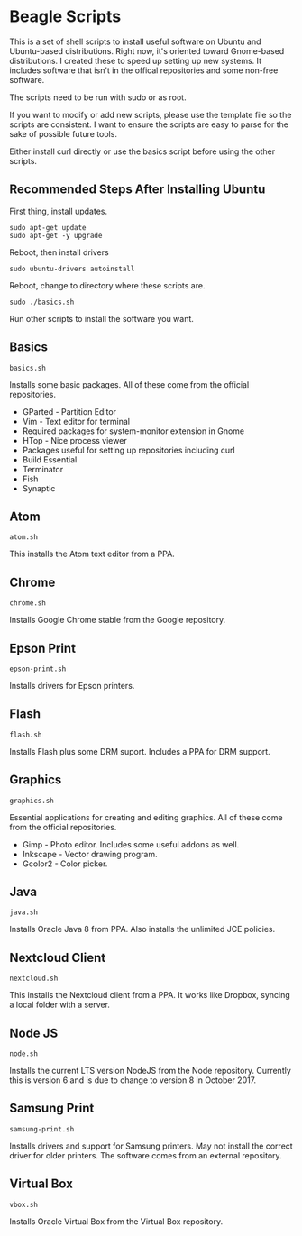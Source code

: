 Beagle Scripts
==============

This is a set of shell scripts to install useful software on Ubuntu and Ubuntu-based distributions. Right now, it's oriented toward Gnome-based distributions. I created these to speed up setting up new systems. It includes software that isn't in the offical repositories and some non-free software.

The scripts need to be run with sudo or as root.

If you want to modify or add new scripts, please use the template file so the scripts are consistent. I want to ensure the scripts are easy to parse for the sake of possible future tools.

Either install curl directly or use the basics script before using the other scripts.


Recommended Steps After Installing Ubuntu
-----------------------------------------
First thing, install updates.

    sudo apt-get update
    sudo apt-get -y upgrade

Reboot, then install drivers

    sudo ubuntu-drivers autoinstall

Reboot, change to directory where these scripts are.

    sudo ./basics.sh

Run other scripts to install the software you want.


Basics
------
    basics.sh

Installs some basic packages. All of these come from the official repositories.
* GParted  - Partition Editor
* Vim - Text editor for terminal
* Required packages for system-monitor extension in Gnome
* HTop - Nice process viewer
* Packages useful for setting up repositories including curl
* Build Essential
* Terminator
* Fish
* Synaptic


Atom
----
    atom.sh

This installs the Atom text editor from a PPA.


Chrome
------
    chrome.sh

Installs Google Chrome stable from the Google repository.

Epson Print
-----------
    epson-print.sh

Installs drivers for Epson printers.


Flash
-----
    flash.sh

Installs Flash plus some DRM suport. Includes a PPA for DRM support.


Graphics
--------
    graphics.sh

Essential applications for creating and editing graphics. All of these come from the official repositories.
* Gimp - Photo editor. Includes some useful addons as well.
* Inkscape - Vector drawing program.
* Gcolor2 - Color picker.


Java
----
    java.sh

Installs Oracle Java 8 from PPA. Also installs the unlimited JCE policies.


Nextcloud Client
----------------
    nextcloud.sh

This installs the Nextcloud client from a PPA. It works like Dropbox, syncing a local folder with a server.


Node JS
-------
    node.sh

Installs the current LTS version NodeJS from the Node repository. Currently this is version 6 and is due to change to version 8 in October 2017.


Samsung Print
-------------
    samsung-print.sh

Installs drivers and support for Samsung printers. May not install the correct driver for older printers. The software comes from an external repository.

Virtual Box
-----------
    vbox.sh

Installs Oracle Virtual Box from the Virtual Box repository.
